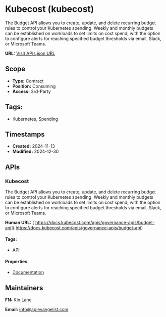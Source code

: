 # Kubecost (kubecost)
The Budget API allows you to create, update, and delete recurring budget rules
to control your Kubernetes spending. Weekly and monthly budgets can be
established on workloads to set limits on cost spend, with the option to
configure alerts for reaching specified budget thresholds via email, Slack, or
Microsoft Teams. 

**URL:** [Visit APIs.json URL](https://raw.githubusercontent.com/api-search/kubecost/refs/heads/main/apis.yml)

## Scope

- **Type:** Contract 
- **Position:** Consuming 
- **Access:** 3rd-Party 

## Tags:

 - Kubernetes, Spending

## Timestamps

- **Created:** 2024-11-13 
- **Modified:** 2024-12-30 

## APIs

### Kubecost

The Budget API allows you to create, update, and delete recurring budget
rules to control your Kubernetes spending. Weekly and monthly budgets can
be established on workloads to set limits on cost spend, with the option
to configure alerts for reaching specified budget thresholds via email,
Slack, or Microsoft Teams. 

**Human URL:** [ https://docs.kubecost.com/apis/governance-apis/budget-api]( https://docs.kubecost.com/apis/governance-apis/budget-api)


#### Tags:

 - API

#### Properties

- [Documentation]( https://docs.kubecost.com/apis/governance-apis/budget-api)

## Maintainers

**FN:** Kin Lane

**Email:** info@apievangelist.com

